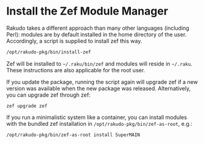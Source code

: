 # Install the Zef Module Manager

Rakudo takes a different approach than many other languages (including Perl):
modules are by default installed in the home directory of the user.
Accordingly, a script is supplied to install zef this way.

```bash
/opt/rakudo-pkg/bin/install-zef
```

Zef will be installed to `~/.raku/bin/zef` and modules will reside in `~/.raku`.
These instructions are also applicable for the root user.

If you update the package, running the script again will upgrade zef if a
new version was available when the new package was released. Alternatively,
you can upgrade zef through zef:

```
zef upgrade zef
```

If you run a minimalistic system like a container, you can install modules
with the bundled zef installation in `/opt/rakudo-pkg/bin/zef-as-root`, e.g.:

```bash
/opt/rakudo-pkg/bin/zef-as-root install SuperMAIN
```
